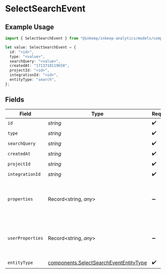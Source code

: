 # SelectSearchEvent

## Example Usage

```typescript
import { SelectSearchEvent } from "@inkeep/inkeep-analytics/models/components";

let value: SelectSearchEvent = {
  id: "<id>",
  type: "<value>",
  searchQuery: "<value>",
  createdAt: "1713718119650",
  projectId: "<id>",
  integrationId: "<id>",
  entityType: "search",
};
```

## Fields

| Field                                                                                            | Type                                                                                             | Required                                                                                         | Description                                                                                      |
| ------------------------------------------------------------------------------------------------ | ------------------------------------------------------------------------------------------------ | ------------------------------------------------------------------------------------------------ | ------------------------------------------------------------------------------------------------ |
| `id`                                                                                             | *string*                                                                                         | :heavy_check_mark:                                                                               | N/A                                                                                              |
| `type`                                                                                           | *string*                                                                                         | :heavy_check_mark:                                                                               | N/A                                                                                              |
| `searchQuery`                                                                                    | *string*                                                                                         | :heavy_check_mark:                                                                               | N/A                                                                                              |
| `createdAt`                                                                                      | *string*                                                                                         | :heavy_check_mark:                                                                               | N/A                                                                                              |
| `projectId`                                                                                      | *string*                                                                                         | :heavy_check_mark:                                                                               | N/A                                                                                              |
| `integrationId`                                                                                  | *string*                                                                                         | :heavy_check_mark:                                                                               | N/A                                                                                              |
| `properties`                                                                                     | Record<string, *any*>                                                                            | :heavy_minus_sign:                                                                               | A customizable collection of custom properties or attributes.                                    |
| `userProperties`                                                                                 | Record<string, *any*>                                                                            | :heavy_minus_sign:                                                                               | A customizable collection of custom properties or attributes.                                    |
| `entityType`                                                                                     | [components.SelectSearchEventEntityType](../../models/components/selectsearchevententitytype.md) | :heavy_check_mark:                                                                               | N/A                                                                                              |